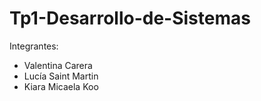 # Tp1-Desarrollo-de-Sistemas

Integrantes:
- Valentina Carera
- Lucía Saint Martin
- Kiara Micaela Koo
